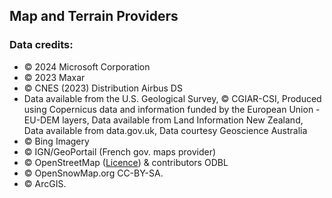 ## Map and Terrain Providers

### Data credits:
* © 2024 Microsoft Corporation
* © 2023 Maxar
* © CNES (2023) Distribution Airbus DS
* Data available from the U.S. Geological Survey, © CGIAR-CSI, Produced using Copernicus data and information funded by the European Union - EU-DEM layers, Data available from Land Information New Zealand, Data available from data.gov.uk, Data courtesy Geoscience Australia
* © Bing Imagery
* © IGN/GeoPortail (French gov. maps provider)
* © OpenStreetMap ([Licence](https://www.openstreetmap.org/copyright)) & contributors ODBL
* © OpenSnowMap.org CC-BY-SA.
* © ArcGIS.